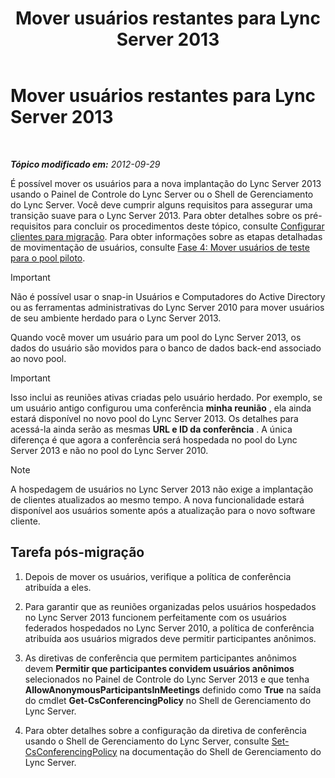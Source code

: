 ﻿---
title: Mover usuários restantes para Lync Server 2013
TOCTitle: Mover usuários restantes para Lync Server 2013
ms:assetid: 72025e1b-97d1-40e9-8a98-28c018942b48
ms:mtpsurl: https://technet.microsoft.com/pt-br/library/JJ688090(v=OCS.15)
ms:contentKeyID: 49886261
ms.date: 05/19/2016
mtps_version: v=OCS.15
ms.translationtype: HT
---

# Mover usuários restantes para Lync Server 2013

 

_**Tópico modificado em:** 2012-09-29_

É possível mover os usuários para a nova implantação do Lync Server 2013 usando o Painel de Controle do Lync Server ou o Shell de Gerenciamento do Lync Server. Você deve cumprir alguns requisitos para assegurar uma transição suave para o Lync Server 2013. Para obter detalhes sobre os pré-requisitos para concluir os procedimentos deste tópico, consulte [Configurar clientes para migração](configure-clients-for-migration.md). Para obter informações sobre as etapas detalhadas de movimentação de usuários, consulte [Fase 4: Mover usuários de teste para o pool piloto](phase-4-move-test-users-to-the-pilot-pool.md).

> [!IMPORTANT]  
> Não é possível usar o snap-in Usuários e Computadores do Active Directory ou as ferramentas administrativas do Lync Server 2010 para mover usuários de seu ambiente herdado para o Lync Server 2013.

Quando você mover um usuário para um pool do Lync Server 2013, os dados do usuário são movidos para o banco de dados back-end associado ao novo pool.

> [!IMPORTANT]  
> Isso inclui as reuniões ativas criadas pelo usuário herdado. Por exemplo, se um usuário antigo configurou uma conferência <strong>minha reunião</strong> , ela ainda estará disponível no novo pool do Lync Server 2013. Os detalhes para acessá-la ainda serão as mesmas <strong>URL e ID da conferência</strong> . A única diferença é que agora a conferência será hospedada no pool do Lync Server 2013 e não no pool do Lync Server 2010.

> [!NOTE]  
> A hospedagem de usuários no Lync Server 2013 não exige a implantação de clientes atualizados ao mesmo tempo. A nova funcionalidade estará disponível aos usuários somente após a atualização para o novo software cliente.

## Tarefa pós-migração

1.  Depois de mover os usuários, verifique a política de conferência atribuída a eles.

2.  Para garantir que as reuniões organizadas pelos usuários hospedados no Lync Server 2013 funcionem perfeitamente com os usuários federados hospedados no Lync Server 2010, a política de conferência atribuída aos usuários migrados deve permitir participantes anônimos.

3.  As diretivas de conferência que permitem participantes anônimos devem **Permitir que participantes convidem usuários anônimos** selecionados no Painel de Controle do Lync Server 2013 e que tenha **AllowAnonymousParticipantsInMeetings** definido como **True** na saída do cmdlet **Get-CsConferencingPolicy** no Shell de Gerenciamento do Lync Server.

4.  Para obter detalhes sobre a configuração da diretiva de conferência usando o Shell de Gerenciamento do Lync Server, consulte [Set-CsConferencingPolicy](https://docs.microsoft.com/en-us/powershell/module/skype/Set-CsConferencingPolicy) na documentação do Shell de Gerenciamento do Lync Server.

